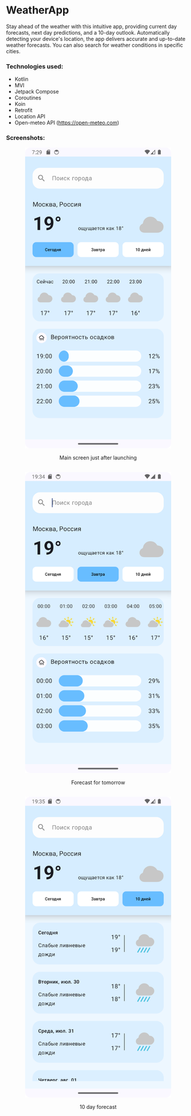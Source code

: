 # WeatherApp
Stay ahead of the weather with this intuitive app, providing current day forecasts, next day predictions, and a 10-day outlook. Automatically detecting your device's location, the app delivers accurate and up-to-date weather forecasts. You can also search for weather conditions in specific cities.

### Technologies used:
- Kotlin
- MVI
- Jetpack Compose
- Coroutines
- Koin
- Retrofit
- Location API
- Open-meteo API (https://open-meteo.com)

### Screenshots:

<div align="center">
    <img src="/misc/Screenshot_01.png" width="400px"><p>Main screen just after launching</p></img> 
    <br>
    <img src="/misc/Screenshot_02.png" width="400px"><p>Forecast for tomorrow</p></img> 
    <br>
    <img src="/misc/Screenshot_03.png" width="400px"><p>10 day forecast</p></img> 
</div>
